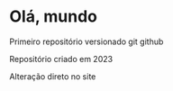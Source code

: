 # Olá, mundo
Primeiro repositório versionado git github

Repositório criado em 2023

Alteração direto no site
